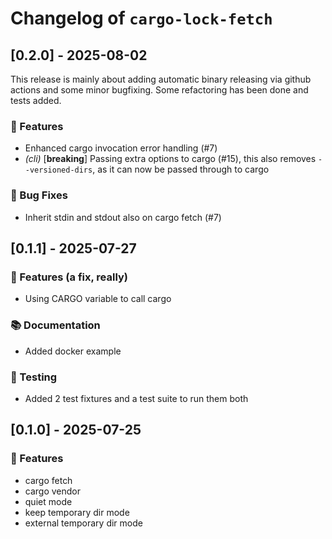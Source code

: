 # Changelog of `cargo-lock-fetch`

## [0.2.0] - 2025-08-02

This release is mainly about adding automatic binary releasing via github actions and some minor
bugfixing. Some refactoring has been done and tests added.

### 🚀 Features

- Enhanced cargo invocation error handling (#7)
- *(cli)* [**breaking**] Passing extra options to cargo (#15), this also removes `--versioned-dirs`,
  as it can now be passed through to cargo

### 🐛 Bug Fixes

- Inherit stdin and stdout also on cargo fetch (#7)


## [0.1.1] - 2025-07-27

### 🚀 Features (a fix, really)

- Using CARGO variable to call cargo

### 📚 Documentation

- Added docker example

### 🧪 Testing

- Added 2 test fixtures and a test suite to run them both

## [0.1.0] - 2025-07-25

### 🚀 Features

- cargo fetch
- cargo vendor
- quiet mode
- keep temporary dir mode
- external temporary dir mode

<!-- generated by git-cliff -->
